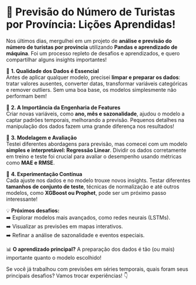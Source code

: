 # 🚀 **Previsão do Número de Turistas por Província: Lições Aprendidas!**  

Nos últimos dias, mergulhei em um projeto de **análise e previsão do número de turistas por província** utilizando **Pandas e aprendizado de máquina**. Foi um processo repleto de desafios e aprendizados, e quero compartilhar alguns insights importantes!  

🔹 **1. Qualidade dos Dados é Essencial**  
Antes de aplicar qualquer modelo, precisei **limpar e preparar os dados**: tratar valores ausentes, converter datas, transformar variáveis categóricas e remover outliers. Sem uma boa base, os modelos simplesmente não performam bem!  

🔹 **2. A Importância da Engenharia de Features**  
Criar novas variáveis, como **ano, mês e sazonalidade**, ajudou o modelo a captar padrões temporais, melhorando a previsão. Pequenos detalhes na manipulação dos dados fazem uma grande diferença nos resultados!  

🔹 **3. Modelagem e Avaliação**  
Testei diferentes abordagens para previsão, mas comecei com um modelo **simples e interpretável: Regressão Linear**. Dividir os dados corretamente em treino e teste foi crucial para avaliar o desempenho usando métricas como **MAE e RMSE**.  

🔹 **4. Experimentação Contínua**  
Cada ajuste nos dados e no modelo trouxe novos insights. Testar diferentes **tamanhos de conjunto de teste**, técnicas de normalização e até outros modelos, como **XGBoost ou Prophet**, pode ser um próximo passo interessante!  

💡 **Próximos desafios:**  
➡️ Explorar modelos mais avançados, como redes neurais (LSTMs).  
➡️ Visualizar as previsões em mapas interativos.  
➡️ Refinar a análise de sazonalidade e eventos especiais.  

📊 **O aprendizado principal?** A preparação dos dados é tão (ou mais) importante quanto o modelo escolhido!  

Se você já trabalhou com previsões em séries temporais, quais foram seus principais desafios? Vamos trocar experiências! 👇
